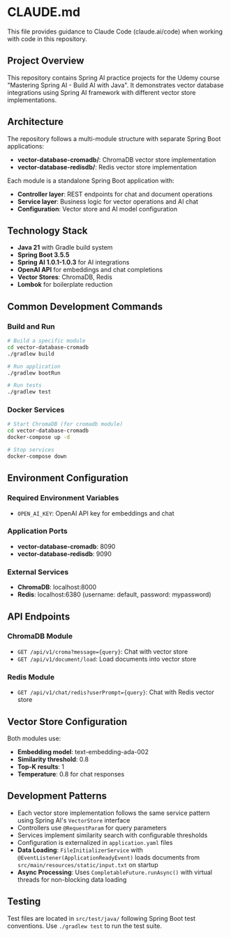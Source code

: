 # CLAUDE.md

This file provides guidance to Claude Code (claude.ai/code) when working with code in this repository.

## Project Overview

This repository contains Spring AI practice projects for the Udemy course "Mastering Spring AI - Build AI with Java". It demonstrates vector database integrations using Spring AI framework with different vector store implementations.

## Architecture

The repository follows a multi-module structure with separate Spring Boot applications:

- **vector-database-cromadb/**: ChromaDB vector store implementation
- **vector-database-redisdb/**: Redis vector store implementation

Each module is a standalone Spring Boot application with:
- **Controller layer**: REST endpoints for chat and document operations
- **Service layer**: Business logic for vector operations and AI chat
- **Configuration**: Vector store and AI model configuration

## Technology Stack

- **Java 21** with Gradle build system
- **Spring Boot 3.5.5**
- **Spring AI 1.0.1-1.0.3** for AI integrations
- **OpenAI API** for embeddings and chat completions
- **Vector Stores**: ChromaDB, Redis
- **Lombok** for boilerplate reduction

## Common Development Commands

### Build and Run
```bash
# Build a specific module
cd vector-database-cromadb
./gradlew build

# Run application
./gradlew bootRun

# Run tests
./gradlew test
```

### Docker Services
```bash
# Start ChromaDB (for cromadb module)
cd vector-database-cromadb
docker-compose up -d

# Stop services
docker-compose down
```

## Environment Configuration

### Required Environment Variables
- `OPEN_AI_KEY`: OpenAI API key for embeddings and chat

### Application Ports
- **vector-database-cromadb**: 8090
- **vector-database-redisdb**: 9090

### External Services
- **ChromaDB**: localhost:8000
- **Redis**: localhost:6380 (username: default, password: mypassword)

## API Endpoints

### ChromaDB Module
- `GET /api/v1/croma?message={query}`: Chat with vector store
- `GET /api/v1/document/load`: Load documents into vector store

### Redis Module
- `GET /api/v1/chat/redis?userPrompt={query}`: Chat with Redis vector store

## Vector Store Configuration

Both modules use:
- **Embedding model**: text-embedding-ada-002
- **Similarity threshold**: 0.8
- **Top-K results**: 1
- **Temperature**: 0.8 for chat responses

## Development Patterns

- Each vector store implementation follows the same service pattern using Spring AI's `VectorStore` interface
- Controllers use `@RequestParam` for query parameters
- Services implement similarity search with configurable thresholds
- Configuration is externalized in `application.yaml` files
- **Data Loading**: `FileInitializerService` with `@EventListener(ApplicationReadyEvent)` loads documents from `src/main/resources/static/input.txt` on startup
- **Async Processing**: Uses `CompletableFuture.runAsync()` with virtual threads for non-blocking data loading

## Testing

Test files are located in `src/test/java/` following Spring Boot test conventions. Use `./gradlew test` to run the test suite.